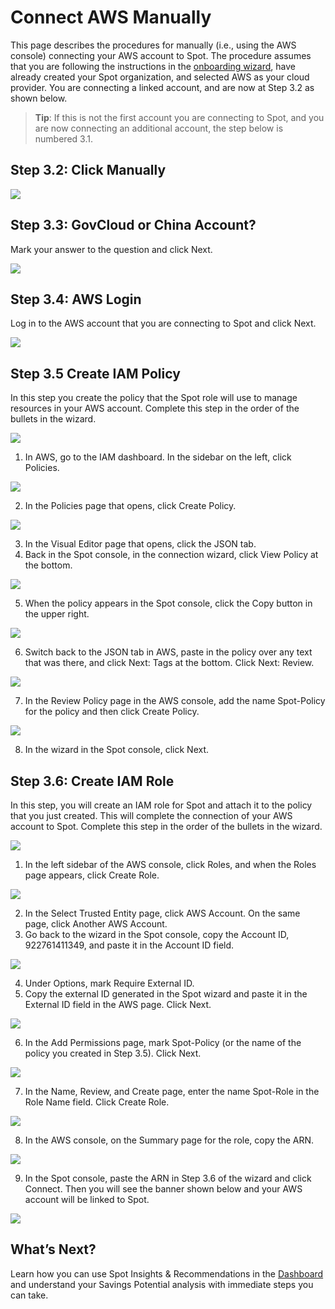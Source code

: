 # Connect AWS Manually

This page describes the procedures for manually (i.e., using the AWS console) connecting your AWS account to Spot. The procedure assumes that you are following the instructions in the [onboarding wizard](connect-your-cloud-provider/first-account/), have already created your Spot organization, and selected AWS as your cloud provider. You are connecting a linked account, and are now at Step 3.2 as shown below.

> **Tip**: If this is not the first account you are connecting to Spot, and you are now connecting an additional account, the step below is numbered 3.1.

## Step 3.2: Click Manually

<img src="/connect-your-cloud-provider/_media/connect-aws-manually-001.png" />

## Step 3.3: GovCloud or China Account?

Mark your answer to the question and click Next.

<img src="/connect-your-cloud-provider/_media/connect-aws-manually-002.png" />

## Step 3.4: AWS Login

Log in to the AWS account that you are connecting to Spot and click Next.

<img src="/connect-your-cloud-provider/_media/connect-aws-manually-003.png" />

## Step 3.5 Create IAM Policy

In this step you create the policy that the Spot role will use to manage resources in your AWS account. Complete this step in the order of the bullets in the wizard.

<img src="/connect-your-cloud-provider/_media/connect-aws-manually-004.png" />

1. In AWS, go to the IAM dashboard. In the sidebar on the left, click Policies.

<img src="/connect-your-cloud-provider/_media/connect-aws-manually-005.png" />

2. In the Policies page that opens, click Create Policy.

<img src="/connect-your-cloud-provider/_media/connect-aws-manually-006.png" />

3. In the Visual Editor page that opens, click the JSON tab.
4. Back in the Spot console, in the connection wizard, click View Policy at the bottom.

<img src="/connect-your-cloud-provider/_media/connect-aws-manually-007.png" />

5. When the policy appears in the Spot console, click the Copy button in the upper right.

<img src="/connect-your-cloud-provider/_media/connect-aws-manually-008.png" />

6. Switch back to the JSON tab in AWS, paste in the policy over any text that was there, and click Next: Tags at the bottom. Click Next: Review.                                                                                                                                                           

<img src="/connect-your-cloud-provider/_media/connect-aws-manually-009.png" />

7. In the Review Policy page in the AWS console, add the name Spot-Policy for the policy and then click Create Policy.

<img src="/connect-your-cloud-provider/_media/connect-aws-manually-010.png" />

8. In the wizard in the Spot console, click Next.

## Step 3.6: Create IAM Role

In this step, you will create an IAM role for Spot and attach it to the policy that you just created. This will complete the connection of your AWS account to Spot. Complete this step in the order of the bullets in the wizard.

<img src="/connect-your-cloud-provider/_media/connect-aws-manually-0101.png" />

1. In the left sidebar of the AWS console, click Roles, and when the Roles page appears, click Create Role.

<img src="/connect-your-cloud-provider/_media/connect-aws-manually-012.png" />

2. In the Select Trusted Entity page, click AWS Account. On the same page, click Another AWS Account.
3. Go back to the wizard in the Spot console, copy the Account ID, 922761411349, and paste it in the Account ID field.

<img src="/connect-your-cloud-provider/_media/connect-aws-manually-013.png" />

4. Under Options, mark Require External ID.
5. Copy the external ID generated in the Spot wizard and paste it in the External ID field in the AWS page. Click Next.

<img src="/connect-your-cloud-provider/_media/connect-aws-manually-014.png" />

6. In the Add Permissions page, mark Spot-Policy (or the name of the policy you created in Step 3.5). Click Next.

<img src="/connect-your-cloud-provider/_media/connect-aws-manually-015.png" />

7. In the Name, Review, and Create page, enter the name Spot-Role in the Role Name field. Click Create Role.

<img src="/connect-your-cloud-provider/_media/connect-aws-manually-016.png" />

8. In the AWS console, on the Summary page for the role, copy the ARN.

<img src="/connect-your-cloud-provider/_media/connect-aws-manually-017.png" />

9. In the Spot console, paste the ARN in Step 3.6 of the wizard and click Connect. Then you will see the banner shown below and your AWS account will be linked to Spot.

<img src="/connect-your-cloud-provider/_media/connect-aws-manually-018.png" />

## What’s Next?

Learn how you can use Spot Insights & Recommendations in the [Dashboard](connect-your-cloud-provider/dashboard) and understand your Savings Potential analysis with immediate steps you can take.
